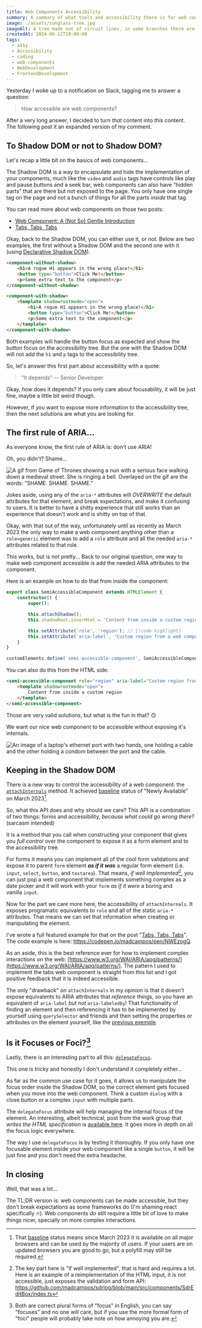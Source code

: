 ```yaml
---
title: Web Components Accessibility
summary: A summary of what tools and accessibility there is for web components
image: ./assets/sunglass-tree.jpg
imageAlt: A tree made out of circuit lines, in some branches there are colorful sunglasses.
createdAt: 2024-06-11T19:00:08
tags:
  - a11y
  - Accessibility
  - coding
  - web-components
  - WebDevelopment
  - FrontendDevelopment
---
```


Yesterday I woke up to a notification on Slack, tagging me to answer a question:

> How accessible are web components?

After a very long answer, I decided to turn _that_ content into _this_ content. The following post it an expanded version of my comment.

## To Shadow DOM or not to Shadow DOM?

Let's recap a little bit on the basics of web components...

The Shadow DOM is a way to encapsulate and hide the implementation of your components, much like the `video` and `audio` tags have controls like play and pause buttons and a seek bar, web components can also have "hidden parts" that are there but not exposed to the page. You only have one single tag on the page and not a bunch of things for all the parts _inside_ that tag.

You can read more about web components on those two posts:

- [Web Component: A (Not So) Gentle Introduction](https://madcampos.dev/blog/2023/06/web-components-basics/)
- [Tabs, Tabs, Tabs](https://madcampos.dev/blog/2023/07/tabs-web-component/)

Okay, back to the Shadow DOM, you can either use it, or not. Below are two examples, the first without a Shadow DOM and the second one with it (using [Declarative Shadow DOM](https://developer.chrome.com/docs/css-ui/declarative-shadow-dom)).

```html
<component-without-shadow>
	<h1>A rogue H1 appears in the wrong place!</h1>
	<button type="button">Click Me!</button>
	<p>Some extra text to the component</p>
</component-without-shadow>
```

```html
<component-with-shadow>
	<template shadowrootmode="open">
		<h1>A rogue H1 appears in the wrong place!</h1>
		<button type="button">Click Me!</button>
		<p>Some extra text to the component</p>
	</template>
</component-with-shadow>
```

Both examples will handle the button focus as expected and show the button focus on the accessibility tree. But the one with the Shadow DOM will not add the `h1` and `p` tags to the accessibility tree.

So, let's answer this first part about accessibility with a quote:

> "It depends"
> -- Senior Developer

Okay, _how_ does it depends? If you only care about focusability, it will be just fine, maybe a little bit weird though.

However, if you want to expose more information to the accessibility tree, then the next solutions are what you are looking for.

## The first rule of ARIA...

As everyone know, the first rule of ARIA is: don't use ARIA!

Oh, you didn't? Shame...

![A gif from Game of Thrones showing a nun with a serious face walking down a medieval street. She is ringing a bell. Overlayed on the gif are the words: "SHAME. SHAME. SHAME."](./assets/shame-got.gif)

Jokes aside, using any of the `aria-*` attributes will _OVERWRITE_ the default attributes for that element, and break expectations, and make it confusing to users. It is better to have a shitty experience that still works than an experience that doesn't work and is shitty on top of that.

Okay, with that out of the way, unfortunately until as recently as March 2023 the only way to make a web component anything other than a `role=generic` element was to add a `role` attribute and all the needed `aria-*` attributes related to that role.

This works, but is not pretty... Back to our original question, one way to make web component accessible is add the needed ARIA attributes to the component.

Here is an example on how to do that from inside the component:

```typescript
export class SemiAccessibleComponent extends HTMLElement {
	constructor() {
		super();

		this.attachShadow();
		this.shadowRoot.innerHtml = 'Content from inside a custom region';

		this.setAttribute('role', 'region'); // [!code highlight]
		this.setAttribute('aria-label', 'Custom region from a web component'); // [!code highlight]
	}
}

customElements.define('semi-accessible-component', SemiAccessibleComponent);
```

You can also do this from the HTML side:

```html
<semi-accessible-component role="region" aria-label="Custom region from a web component"> <!-- [!code highlight] -->
	<template shadowrootmode="open">
		Content from inside a custom region
	</template>
</semi-accessible-component>
```

Those are very valid solutions, but what is the fun in that? 🙃

We want our nice web component to be accessible without exposing it's internals.

![An image of a laptop's ethernet port with two hands, one holding a cable and the other holding a condom between the port and the cable.](./assets/protect-yourself.png)

## Keeping in the Shadow DOM

There is a new way to control the accessibility of a web component: the [`attachInternals`](https://developer.mozilla.org/en-US/docs/Web/API/HTMLElement/attachInternals) method. It achieved [baseline](https://web.dev/baseline) status of "Newly Available" on March 2023[^1].

So, what this API does and why should we care? This API is a combination of two things: forms and accessibility, _because what could go wrong there_? (sarcasm intended)

It is a method that you call when constructing your component that gives you _full control_ over the component to expose it as a form element and to the accessibility tree.

For forms it means you can implement all of the cool form validations and expose it to parent `form` element **_as if it was_** a regular form element (i.e. `input`, `select`, `button`, and `textarea`). That means, _if well implemented_[^2], you can just pop a web component that implements something complex as a date picker and it will work with your `form` _as if it were_ a boring and vanilla `input`.

Now for the part we care more here, the accessibility of `attachInternals`. It exposes programatic equivalents to `role` and all of the static `aria-*` attributes. That means we can set that information when creating or manipulating the element.

I've wrote a full featured example for that on the post "[Tabs, Tabs, Tabs](https://madcampos.dev/blog/2023/07/tabs-web-component/)". The code example is here: https://codepen.io/madcampos/pen/NWEzogQ.

As an aside, this is the best reference ever for how to implement complex interactions on the web: [https://www.w3.org/WAI/ARIA/apg/patterns/](https://www.w3.org/WAI/ARIA/apg/patterns/). The pattern I used to implement the tabs web component is straight from this list and I got positive feedback that it is indeed accessible.

The only "drawback" on `attachInternals` in my opinion is that it doesn't expose equivalents to ARIA attributes that _reference_ things, so you have an equivalent of `aria-label` _but not_ `aria-labeledby`! That functionality of finding an element and then referencing it has to be implemented by yourself using `querySelector` and friends and then setting the properties or attributes on the element yourself, like the [previous exemple](#the-first-rule-of-aria).

## Is it Focuses or Foci?[^3]

Lastly, there is an interesting part to all this: [`delegateFocus`](https://developer.mozilla.org/en-US/docs/Web/API/ShadowRoot/delegatesFocus).

This one is tricky and honestly I don't understand it completely either...

As far as the common use case for it goes, it allows us to manipulate the focus order inside the Shadow DOM, so the correct element gets focused when you move into the web component. Think a custom `dialog` with a close button or a complex `input` with multiple parts.

The `delegateFocus` attribute will help managing the internal focus of the element. An interesting, albeit technical, post from the work group that _writes the HTML specification_ is [available here](https://blog.whatwg.org/focusing-on-focus). It goes more in depth on all the focus logic everywhere.

The way I use `delegateFocus` is by testing it thoroughly. If you only have one focusable element inside your web component like a single `button`, it will be just fine and you don't need the extra headache.

## In closing

Well, that was a lot...

The TL;DR version is: web components can be made accessible, but they don't break expectations as some frameworks do (I'm shaming react specifically 🔥). Web components _do_ still require a little bit of love to make things nicer, specially on more complex interactions.

[^1]: That [baseline](https://web.dev/baseline) status means since March 2023 it is available on all major browsers and can be used by the majority of users. If your users are on updated browsers you are good to go, but a polyfill may still be required.

[^2]: The key part here is "if well implemented", that is hard and requires a lot. Here is an example of a reimplementation of the HTML input, it is not accessible, just exposes the validation and form API: https://github.com/madcampos/sdrlog/blob/main/src/components/SdrEditBox/index.ts

[^3]: Both are correct plural forms of "focus" in English, you can say "focuses" and no one will care, but if you use the more formal form of "foci" people will probably take note on how annoying you are.
